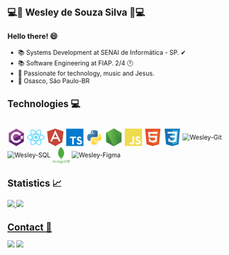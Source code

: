 ## 💻🎹 Wesley de Souza Silva 🎹💻

###
### Hello there! 😄


 - 📚 Systems Development at SENAI de Informática - SP. ✔
 - 📚 Software Engineering at FIAP. 2/4 🕐
 - 👦 Passionate for technology, music and Jesus.
 - 📌 Osasco, São Paulo-BR

##  Technologies 💻
<div style="display: inline_block"><br>
  <img align="center" alt="Wesley-Csharp" height="40" width="40" src="https://raw.githubusercontent.com/devicons/devicon/master/icons/csharp/csharp-original.svg">
  <img align="center" alt="Wesley-React" height="40" width="40" src="https://raw.githubusercontent.com/devicons/devicon/master/icons/react/react-original.svg">
  <img align="center" alt="Wesley-Angular" height="40" width="40" src="https://raw.githubusercontent.com/devicons/devicon/master/icons/angularjs/angularjs-plain.svg">
  <img align="center" alt="Wesley-TS" height="40" width="40" src="https://raw.githubusercontent.com/devicons/devicon/master/icons/typescript/typescript-original.svg">
  <img align="center" alt="Wesley-Python" height="40" width="40" src="https://raw.githubusercontent.com/devicons/devicon/master/icons/python/python-original.svg">
  <img align="center" alt="Wesley-Node" height="40" width="40" src="https://raw.githubusercontent.com/devicons/devicon/master/icons/nodejs/nodejs-original.svg">
  <img align="center" alt="Wesley-JS" height="40" width="40" src="https://raw.githubusercontent.com/devicons/devicon/master/icons/javascript/javascript-plain.svg">
  <img align="center" alt="Wesley-HTML" height="40" width="40" src="https://raw.githubusercontent.com/devicons/devicon/master/icons/html5/html5-original.svg">
  <img align="center" alt="Wesley-CSS" height="40" width="40" src="https://raw.githubusercontent.com/devicons/devicon/master/icons/css3/css3-original.svg">
  <img align="center" alt="Wesley-Git" height="40" width="40" src="https://vectorlogo.zone/logos/git-scm/git-scm-icon.svg">
  <img align="center" alt="Wesley-SQL" height="40" width="40" src="https://svgrepo.com/show/331760/sql-database-generic.svg">
  <img align="center" alt="Wesley-MongoDB" height="40" width="40" src="https://github.com/devicons/devicon/blob/master/icons/mongodb/mongodb-plain-wordmark.svg">
  <img align="center" alt="Wesley-Figma" height="40" width="40" src="https://vectorlogo.zone/logos/figma/figma-icon.svg">
</div>

## Statistics 📈
<div>
  <a href="https://github.com/wesleysouzakeys">
  <img height="180em" src="https://github-readme-stats-sigma-five.vercel.app/api?username=wesleysouzakeys&show_icons=true&theme=tokyonight&include_all_commits=true&count_private=true"/>
  <img height="180em" src="https://github-readme-stats-sigma-five.vercel.app/api/top-langs/?username=wesleysouzakeys&layout=compact&langs_count=7&theme=tokyonight"/>
</div>

  
  ## Contact 📌
  
<div>
  <a href="https://www.linkedin.com/in/wesleydesouza" target="_blank"><img src="https://img.shields.io/badge/-LinkedIn-%230077B5?style=for-the-badge&logo=linkedin&logoColor=white" target="_blank"></a>
  <a href = "mailto:wesleyss.dev@gmail.com"><img src="https://img.shields.io/badge/-Gmail-%23333?style=for-the-badge&logo=gmail&logoColor=white" target="_blank"></a>
</div>
